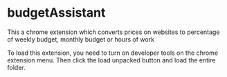 # budgetAssistant

This a chrome extension which converts prices on websites to percentage of weekly budget, monthly budget or hours of work

To load this extension, you need to turn on developer tools on the chrome extension menu. Then click the load unpacked button and load the entire folder.
